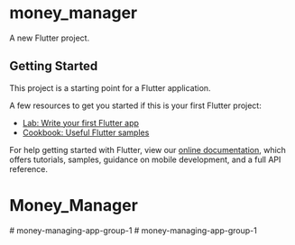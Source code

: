 # money_manager

A new Flutter project.

## Getting Started

This project is a starting point for a Flutter application.

A few resources to get you started if this is your first Flutter project:

- [Lab: Write your first Flutter app](https://flutter.dev/docs/get-started/codelab)
- [Cookbook: Useful Flutter samples](https://flutter.dev/docs/cookbook)

For help getting started with Flutter, view our
[online documentation](https://flutter.dev/docs), which offers tutorials,
samples, guidance on mobile development, and a full API reference.
# Money_Manager
#   m o n e y - m a n a g i n g - a p p - g r o u p - 1  
 #   m o n e y - m a n a g i n g - a p p - g r o u p - 1  
 